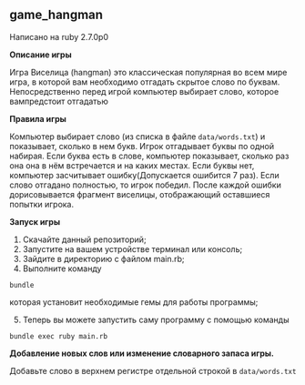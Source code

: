 ## **game_hangman**

Написано на ruby 2.7.0р0

**Описание игры**

Игра Виселица (hangman) это классическая популярная во всем мире игра,
в которой вам необходимо отгадать скрытое слово по буквам.
Непосредственно перед игрой компьютер выбирает слово, которое вампредстоит отгадатью

**Правила игры**

Компьютер выбирает слово (из списка в файле `data/words.txt`) и показывает,
сколько в нем букв. Игрок отгадывает буквы по одной набирая.
Если буква есть в слове, компьютер показывает, сколько раз она она
в нём встречается и на каких местах.
Если буквы нет, компьютер засчитывает ошибку(Допускается ошибится 7 раз).
Если слово отгадано полностью, то игрок победил. После каждой ошибки
дорисовывается фрагмент виселицы, отображающий оставшиеся попытки игрока.

**Запуск игры**

1. Скачайте данный репозиторий;
2. Запустите на вашем устройстве терминал или консоль;
3. Зайдите в директорию с файлом main.rb;
4. Выполните команду

```
bundle
```

которая установит необходимые гемы для работы программы;

5. Теперь вы можете запустить саму программу с помощью команды

```
bundle exec ruby main.rb
```
**Добавление новых слов или изменение словарного запаса игры.**

Добавьте слово в верхнем регистре отдельной строкой в `data/words.txt`
